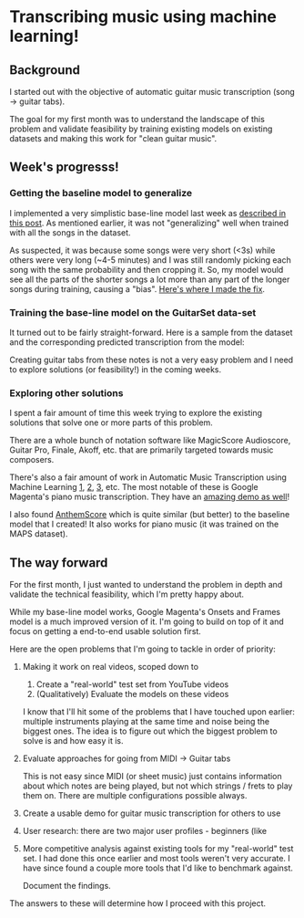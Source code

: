 # Transcribing music using machine learning!

## Background
I started out with the objective of automatic guitar music transcription
(song -> guitar tabs).

The goal for my first month was to understand the landscape of this
problem and validate feasibility by training existing models on existing
datasets and making this work for "clean guitar music".


## Week's progresss!

### Getting the baseline model to generalize
I implemented a very simplistic base-line model last week as [described
in this post](1-baseline-model.md). As mentioned earlier, it was not
"generalizing" well when trained with all the songs in the dataset.

As suspected, it was because some songs were very short (<3s) while others
were very long (~4-5 minutes) and I was still randomly picking each
song with the same probability and then cropping it. So, my model would
see all the parts of the shorter songs a lot more than any part of the
longer songs during training, causing a "bias".
[Here's where I made the fix](https://github.com/anujkhare/music/commit/e2df09ce6a246ed809100300bce12c5ab66b406d).


### Training the base-line model on the GuitarSet data-set
It turned out to be fairly straight-forward. Here is a sample from the
dataset and the corresponding predicted transcription from the model:


Creating guitar tabs from these notes is not a very easy problem and I
need to explore solutions (or feasibility!) in the coming weeks.

<!--I also tested this on audio from real YouTube videos. It did surprisingly-->
<!--okay,-->


### Exploring other solutions

I spent a fair amount of time this week trying to explore the existing
solutions that solve one or more parts of this problem.

There are a whole bunch of notation software like MagicScore Audioscore,
Guitar Pro, Finale, Akoff, etc. that are primarily targeted towards
music composers.

There's also a fair amount of work in Automatic Music Transcription
using Machine Learning [1](https://ieeexplore.ieee.org/document/7178333),
[2](http://ismir2015.uma.es/articles/227_Paper.pdf), [3](), etc. The most notable of
these is Google Magenta's piano music transcription. They have an
[amazing demo as well](https://magenta.tensorflow.org/oaf-js)!

I also found [AnthemScore](https://www.lunaverus.com/) which is quite
similar (but better) to the baseline model that I created!
It also works for piano music (it was trained on the MAPS dataset).


## The way forward

For the first month, I just wanted to understand the problem in depth
and validate the technical feasibility, which I'm pretty happy about.

While my base-line model works, Google Magenta's Onsets and Frames model
is a much improved version of it. I'm going to build on top of it and
focus on getting a end-to-end usable solution first.

Here are the open problems that I'm going to tackle in order of priority:
1. Making it work on real videos, scoped down to
    1. Create a "real-world" test set from YouTube videos
    2. (Qualitatively) Evaluate the models on these videos

    I know that I'll hit some of the problems that I have touched upon
    earlier: multiple instruments playing at the same time and noise
    being the biggest ones. The idea is to figure out which the biggest
    problem to solve is and how easy it is.

2. Evaluate approaches for going from MIDI -> Guitar tabs

    This is not easy since MIDI (or sheet music) just contains
    information about which notes are being played, but not which
    strings / frets to play them on. There are multiple configurations
    possible always.

3. Create a usable demo for guitar music transcription for others to use

4. User research: there are two major user profiles - beginners (like

5. More competitive analysis against existing tools for my "real-world"
    test set. I had done this once earlier and most tools weren't very
    accurate. I have since found a couple more tools that I'd like to
    benchmark against.

    Document the findings.

The answers to these will determine how I proceed with this project.
